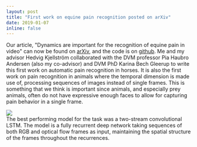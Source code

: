 ```yaml
---
layout: post
title: "First work on equine pain recognition posted on arXiv"
date: 2019-01-07
inline: false
---
```


Our article, "Dynamics are important for the recognition of equine pain in video" can now be found on [arXiv](https://arxiv.org/abs/1901.02106), and the code is on [github](https://github.com/sofiabroome/painface-recognition). Me and my advisor Hedvig Kjellström collaborated with the DVM professor Pia Haubro Andersen (also my co-advisor) and DVM PhD Karina Bech Gleerup to write this first work on automatic pain recognition in horses. It is also the first work on pain recognition in animals where the temporal dimension is made use of, processing sequences of images instead of single frames. This is something that we think is important since animals, and especially prey animals, often do not have expressive enough faces to allow for capturing pain behavior in a single frame.

<div class="img_row">
	<img class="col three" src="{{ site.baseurl }}/assets/img/CLSTM2.png">
</div>
<div class="col three caption">
    The best performing model for the task was a two-stream convolutional LSTM. The model is a fully recurrent deep network taking sequences of both RGB and optical flow frames as input, maintaining the spatial structure of the frames throughout the recurrences.
</div>

